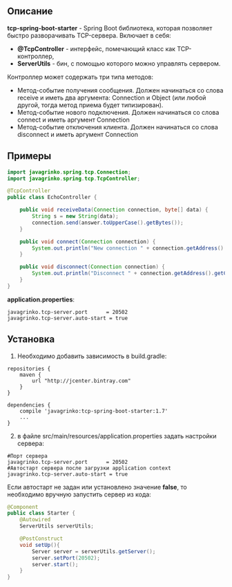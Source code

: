 ## Описание
**tcp-spring-boot-starter** - Spring Boot библиотека, которая позволяет быстро разворачивать TCP-сервера. Включает в себя:
* **@TcpController** - интерфейс, помечающий класс как TCP-контроллер,
* **ServerUtils** - бин, с помощью которого можно управлять сервером.

Контроллер может содержать три типа методов:
* Метод-событие получения сообщения. Должен начинаться со слова receive и иметь два аргумента: Connection и Object (или любой другой, тогда метод приема будет типизирован).
* Метод-событие нового подключения. Должен начинаться со слова connect и иметь аргумент Connection
* Метод-событие отключения клиента. Должен начинаться со слова disconnect и иметь аргумент Connection

## Примеры
```java
import javagrinko.spring.tcp.Connection;
import javagrinko.spring.tcp.TcpController;

@TcpController
public class EchoController {

    public void receiveData(Connection connection, byte[] data) {
        String s = new String(data);
        connection.send(answer.toUpperCase().getBytes());
    }

    public void connect(Connection connection) {
        System.out.println("New connection " + connection.getAddress().getCanonicalHostName());
    }

    public void disconnect(Connection connection) {
        System.out.println("Disconnect " + connection.getAddress().getCanonicalHostName());
    }
}
```
**application.properties**:
```
javagrinko.tcp-server.port      = 20502
javagrinko.tcp-server.auto-start = true
```

## Установка
1) Необходимо добавить зависимость в build.gradle:
```
repositories {
    maven {
        url "http://jcenter.bintray.com"
    }
}

dependencies {
    compile 'javagrinko:tcp-spring-boot-starter:1.7'
    ...
}

```

2) в файле src/main/resources/application.properties задать настройки сервера:
```
#Порт сервера
javagrinko.tcp-server.port      = 20502
#Автостарт сервера после загрузки application context
javagrinko.tcp-server.auto-start = true
```

Если автостарт не задан или установлено значение **false**, то необходимо вручную запустить сервер из кода:
```java
@Component
public class Starter {
    @Autowired
    ServerUtils serverUtils;

    @PostConstruct
    void setUp(){
        Server server = serverUtils.getServer();
        server.setPort(20502);
        server.start();
    }
}
```